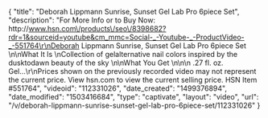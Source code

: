 {
    "title": "Deborah Lippmann Sunrise, Sunset Gel Lab Pro 6piece Set",
    "description": "For More Info or to Buy Now: http:\/\/www.hsn.com\/products\/seo\/8398682?rdr=1&sourceid=youtube&cm_mmc=Social-_-Youtube-_-ProductVideo-_-551764\r\nDeborah Lippmann Sunrise, Sunset Gel Lab Pro 6piece Set  \n\nWhat It Is \nCollection of gelalternative nail colors inspired by the dusktodawn beauty of the sky \n\nWhat You Get \n\n\n    .27 fl. oz. Gel...\r\nPrices shown on the previously recorded video may not represent the current price.  View hsn.com to view the current selling price. HSN Item #551764",
    "videoid": "112331026",
    "date_created": "1499376894",
    "date_modified": "1503416684",
    "type": "captivate",
    "layout": "video",
    "url": "\/v\/deborah-lippmann-sunrise-sunset-gel-lab-pro-6piece-set\/112331026"
}